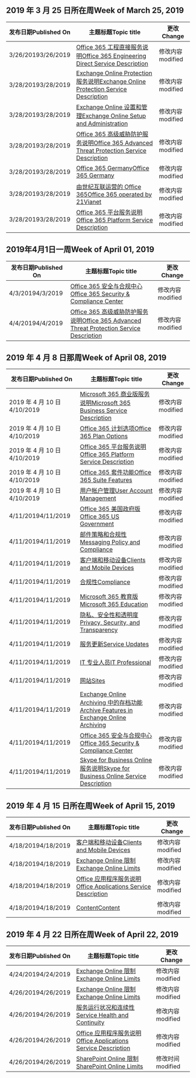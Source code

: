 <!-- This file is generated automatically each week. Changes made to this file will be overwritten.-->




## <a name="week-of-march-25-2019"></a><span data-ttu-id="f43ab-101">2019 年 3 月 25 日所在周</span><span class="sxs-lookup"><span data-stu-id="f43ab-101">Week of March 25, 2019</span></span>


| <span data-ttu-id="f43ab-102">发布日期</span><span class="sxs-lookup"><span data-stu-id="f43ab-102">Published On</span></span> |<span data-ttu-id="f43ab-103">主题标题</span><span class="sxs-lookup"><span data-stu-id="f43ab-103">Topic title</span></span> | <span data-ttu-id="f43ab-104">更改</span><span class="sxs-lookup"><span data-stu-id="f43ab-104">Change</span></span> |
|------|------------|--------|
| <span data-ttu-id="f43ab-105">3/26/2019</span><span class="sxs-lookup"><span data-stu-id="f43ab-105">3/26/2019</span></span> | [<span data-ttu-id="f43ab-106">Office 365 工程直接服务说明</span><span class="sxs-lookup"><span data-stu-id="f43ab-106">Office 365 Engineering Direct Service Description</span></span>](/Office365/ServiceDescriptions/office-365-engineering-direct-service-description) | <span data-ttu-id="f43ab-107">修改内容</span><span class="sxs-lookup"><span data-stu-id="f43ab-107">modified</span></span> |
| <span data-ttu-id="f43ab-108">3/28/2019</span><span class="sxs-lookup"><span data-stu-id="f43ab-108">3/28/2019</span></span> | [<span data-ttu-id="f43ab-109">Exchange Online Protection 服务说明</span><span class="sxs-lookup"><span data-stu-id="f43ab-109">Exchange Online Protection Service Description</span></span>](/Office365/ServiceDescriptions/exchange-online-protection-service-description/exchange-online-protection-service-description) | <span data-ttu-id="f43ab-110">修改内容</span><span class="sxs-lookup"><span data-stu-id="f43ab-110">modified</span></span> |
| <span data-ttu-id="f43ab-111">3/28/2019</span><span class="sxs-lookup"><span data-stu-id="f43ab-111">3/28/2019</span></span> | [<span data-ttu-id="f43ab-112">Exchange Online 设置和管理</span><span class="sxs-lookup"><span data-stu-id="f43ab-112">Exchange Online Setup and Administration</span></span>](/Office365/ServiceDescriptions/exchange-online-service-description/exchange-online-setup-and-administration) | <span data-ttu-id="f43ab-113">修改内容</span><span class="sxs-lookup"><span data-stu-id="f43ab-113">modified</span></span> |
| <span data-ttu-id="f43ab-114">3/28/2019</span><span class="sxs-lookup"><span data-stu-id="f43ab-114">3/28/2019</span></span> | [<span data-ttu-id="f43ab-115">Office 365 高级威胁防护服务说明</span><span class="sxs-lookup"><span data-stu-id="f43ab-115">Office 365 Advanced Threat Protection Service Description</span></span>](/Office365/ServiceDescriptions/office-365-advanced-threat-protection-service-description) | <span data-ttu-id="f43ab-116">修改内容</span><span class="sxs-lookup"><span data-stu-id="f43ab-116">modified</span></span> |
| <span data-ttu-id="f43ab-117">3/28/2019</span><span class="sxs-lookup"><span data-stu-id="f43ab-117">3/28/2019</span></span> | [<span data-ttu-id="f43ab-118">Office 365 Germany</span><span class="sxs-lookup"><span data-stu-id="f43ab-118">Office 365 Germany</span></span>](/Office365/ServiceDescriptions/office-365-platform-service-description/office-365-germany) | <span data-ttu-id="f43ab-119">修改内容</span><span class="sxs-lookup"><span data-stu-id="f43ab-119">modified</span></span> |
| <span data-ttu-id="f43ab-120">3/28/2019</span><span class="sxs-lookup"><span data-stu-id="f43ab-120">3/28/2019</span></span> | [<span data-ttu-id="f43ab-121">由世纪互联运营的 Office 365</span><span class="sxs-lookup"><span data-stu-id="f43ab-121">Office 365 operated by 21Vianet</span></span>](/Office365/ServiceDescriptions/office-365-platform-service-description/office-365-operated-by-21vianet) | <span data-ttu-id="f43ab-122">修改内容</span><span class="sxs-lookup"><span data-stu-id="f43ab-122">modified</span></span> |
| <span data-ttu-id="f43ab-123">3/28/2019</span><span class="sxs-lookup"><span data-stu-id="f43ab-123">3/28/2019</span></span> | [<span data-ttu-id="f43ab-124">Office 365 平台服务说明</span><span class="sxs-lookup"><span data-stu-id="f43ab-124">Office 365 Platform Service Description</span></span>](/Office365/ServiceDescriptions/office-365-platform-service-description/office-365-platform-service-description) | <span data-ttu-id="f43ab-125">修改内容</span><span class="sxs-lookup"><span data-stu-id="f43ab-125">modified</span></span> |


## <a name="week-of-april-01-2019"></a><span data-ttu-id="f43ab-126">2019年4月1日一周</span><span class="sxs-lookup"><span data-stu-id="f43ab-126">Week of April 01, 2019</span></span>


| <span data-ttu-id="f43ab-127">发布日期</span><span class="sxs-lookup"><span data-stu-id="f43ab-127">Published On</span></span> |<span data-ttu-id="f43ab-128">主题标题</span><span class="sxs-lookup"><span data-stu-id="f43ab-128">Topic title</span></span> | <span data-ttu-id="f43ab-129">更改</span><span class="sxs-lookup"><span data-stu-id="f43ab-129">Change</span></span> |
|------|------------|--------|
| <span data-ttu-id="f43ab-130">4/3/2019</span><span class="sxs-lookup"><span data-stu-id="f43ab-130">4/3/2019</span></span> | [<span data-ttu-id="f43ab-131">Office 365 安全与合规中心</span><span class="sxs-lookup"><span data-stu-id="f43ab-131">Office 365 Security & Compliance Center</span></span>](/Office365/ServiceDescriptions/office-365-platform-service-description/office-365-securitycompliance-center) | <span data-ttu-id="f43ab-132">修改内容</span><span class="sxs-lookup"><span data-stu-id="f43ab-132">modified</span></span> |
| <span data-ttu-id="f43ab-133">4/4/2019</span><span class="sxs-lookup"><span data-stu-id="f43ab-133">4/4/2019</span></span> | [<span data-ttu-id="f43ab-134">Office 365 高级威胁防护服务说明</span><span class="sxs-lookup"><span data-stu-id="f43ab-134">Office 365 Advanced Threat Protection Service Description</span></span>](/Office365/ServiceDescriptions/office-365-advanced-threat-protection-service-description) | <span data-ttu-id="f43ab-135">修改内容</span><span class="sxs-lookup"><span data-stu-id="f43ab-135">modified</span></span> |


## <a name="week-of-april-08-2019"></a><span data-ttu-id="f43ab-136">2019 年 4 月 8 日那周</span><span class="sxs-lookup"><span data-stu-id="f43ab-136">Week of April 08, 2019</span></span>


| <span data-ttu-id="f43ab-137">发布日期</span><span class="sxs-lookup"><span data-stu-id="f43ab-137">Published On</span></span> |<span data-ttu-id="f43ab-138">主题标题</span><span class="sxs-lookup"><span data-stu-id="f43ab-138">Topic title</span></span> | <span data-ttu-id="f43ab-139">更改</span><span class="sxs-lookup"><span data-stu-id="f43ab-139">Change</span></span> |
|------|------------|--------|
| <span data-ttu-id="f43ab-140">2019 年 4 月 10 日</span><span class="sxs-lookup"><span data-stu-id="f43ab-140">4/10/2019</span></span> | [<span data-ttu-id="f43ab-141">Microsoft 365 商业版服务说明</span><span class="sxs-lookup"><span data-stu-id="f43ab-141">Microsoft 365 Business Service Description</span></span>](/Office365/ServiceDescriptions/microsoft-365-business-service-description) | <span data-ttu-id="f43ab-142">修改内容</span><span class="sxs-lookup"><span data-stu-id="f43ab-142">modified</span></span> |
| <span data-ttu-id="f43ab-143">2019 年 4 月 10 日</span><span class="sxs-lookup"><span data-stu-id="f43ab-143">4/10/2019</span></span> | [<span data-ttu-id="f43ab-144">Office 365 计划选项</span><span class="sxs-lookup"><span data-stu-id="f43ab-144">Office 365 Plan Options</span></span>](/Office365/ServiceDescriptions/office-365-platform-service-description/office-365-plan-options) | <span data-ttu-id="f43ab-145">修改内容</span><span class="sxs-lookup"><span data-stu-id="f43ab-145">modified</span></span> |
| <span data-ttu-id="f43ab-146">2019 年 4 月 10 日</span><span class="sxs-lookup"><span data-stu-id="f43ab-146">4/10/2019</span></span> | [<span data-ttu-id="f43ab-147">Office 365 平台服务说明</span><span class="sxs-lookup"><span data-stu-id="f43ab-147">Office 365 Platform Service Description</span></span>](/Office365/ServiceDescriptions/office-365-platform-service-description/office-365-platform-service-description) | <span data-ttu-id="f43ab-148">修改内容</span><span class="sxs-lookup"><span data-stu-id="f43ab-148">modified</span></span> |
| <span data-ttu-id="f43ab-149">2019 年 4 月 10 日</span><span class="sxs-lookup"><span data-stu-id="f43ab-149">4/10/2019</span></span> | [<span data-ttu-id="f43ab-150">Office 365 套件功能</span><span class="sxs-lookup"><span data-stu-id="f43ab-150">Office 365 Suite Features</span></span>](/Office365/ServiceDescriptions/office-365-platform-service-description/office-365-suite-features) | <span data-ttu-id="f43ab-151">修改内容</span><span class="sxs-lookup"><span data-stu-id="f43ab-151">modified</span></span> |
| <span data-ttu-id="f43ab-152">2019 年 4 月 10 日</span><span class="sxs-lookup"><span data-stu-id="f43ab-152">4/10/2019</span></span> | [<span data-ttu-id="f43ab-153">用户帐户管理</span><span class="sxs-lookup"><span data-stu-id="f43ab-153">User Account Management</span></span>](/Office365/ServiceDescriptions/office-365-platform-service-description/user-account-management) | <span data-ttu-id="f43ab-154">修改内容</span><span class="sxs-lookup"><span data-stu-id="f43ab-154">modified</span></span> |
| <span data-ttu-id="f43ab-155">4/11/2019</span><span class="sxs-lookup"><span data-stu-id="f43ab-155">4/11/2019</span></span> | [<span data-ttu-id="f43ab-156">Office 365 美国政府版</span><span class="sxs-lookup"><span data-stu-id="f43ab-156">Office 365 US Government</span></span>](/Office365/ServiceDescriptions/office-365-platform-service-description/office-365-us-government/office-365-us-government) | <span data-ttu-id="f43ab-157">修改内容</span><span class="sxs-lookup"><span data-stu-id="f43ab-157">modified</span></span> |
| <span data-ttu-id="f43ab-158">4/11/2019</span><span class="sxs-lookup"><span data-stu-id="f43ab-158">4/11/2019</span></span> | [<span data-ttu-id="f43ab-159">邮件策略和合规性</span><span class="sxs-lookup"><span data-stu-id="f43ab-159">Messaging Policy and Compliance</span></span>](/Office365/ServiceDescriptions/exchange-online-protection-service-description/messaging-policy-and-compliance-servicedesc) | <span data-ttu-id="f43ab-160">修改内容</span><span class="sxs-lookup"><span data-stu-id="f43ab-160">modified</span></span> |
| <span data-ttu-id="f43ab-161">4/11/2019</span><span class="sxs-lookup"><span data-stu-id="f43ab-161">4/11/2019</span></span> | [<span data-ttu-id="f43ab-162">客户端和移动设备</span><span class="sxs-lookup"><span data-stu-id="f43ab-162">Clients and Mobile Devices</span></span>](/Office365/ServiceDescriptions/exchange-online-service-description/clients-and-mobile-devices) | <span data-ttu-id="f43ab-163">修改内容</span><span class="sxs-lookup"><span data-stu-id="f43ab-163">modified</span></span> |
| <span data-ttu-id="f43ab-164">4/11/2019</span><span class="sxs-lookup"><span data-stu-id="f43ab-164">4/11/2019</span></span> | [<span data-ttu-id="f43ab-165">合规性</span><span class="sxs-lookup"><span data-stu-id="f43ab-165">Compliance</span></span>](/Office365/ServiceDescriptions/office-365-platform-service-description/compliance-servicedesc) | <span data-ttu-id="f43ab-166">修改内容</span><span class="sxs-lookup"><span data-stu-id="f43ab-166">modified</span></span> |
| <span data-ttu-id="f43ab-167">4/11/2019</span><span class="sxs-lookup"><span data-stu-id="f43ab-167">4/11/2019</span></span> | [<span data-ttu-id="f43ab-168">Microsoft 365 教育版</span><span class="sxs-lookup"><span data-stu-id="f43ab-168">Microsoft 365 Education</span></span>](/Office365/ServiceDescriptions/office-365-platform-service-description/microsoft-365-education) | <span data-ttu-id="f43ab-169">修改内容</span><span class="sxs-lookup"><span data-stu-id="f43ab-169">modified</span></span> |
| <span data-ttu-id="f43ab-170">4/11/2019</span><span class="sxs-lookup"><span data-stu-id="f43ab-170">4/11/2019</span></span> | [<span data-ttu-id="f43ab-171">隐私、安全性和透明度</span><span class="sxs-lookup"><span data-stu-id="f43ab-171">Privacy, Security, and Transparency</span></span>](/Office365/ServiceDescriptions/office-365-platform-service-description/privacy-security-and-transparency) | <span data-ttu-id="f43ab-172">修改内容</span><span class="sxs-lookup"><span data-stu-id="f43ab-172">modified</span></span> |
| <span data-ttu-id="f43ab-173">4/11/2019</span><span class="sxs-lookup"><span data-stu-id="f43ab-173">4/11/2019</span></span> | [<span data-ttu-id="f43ab-174">服务更新</span><span class="sxs-lookup"><span data-stu-id="f43ab-174">Service Updates</span></span>](/Office365/ServiceDescriptions/office-365-platform-service-description/service-updates) | <span data-ttu-id="f43ab-175">修改内容</span><span class="sxs-lookup"><span data-stu-id="f43ab-175">modified</span></span> |
| <span data-ttu-id="f43ab-176">4/11/2019</span><span class="sxs-lookup"><span data-stu-id="f43ab-176">4/11/2019</span></span> | [<span data-ttu-id="f43ab-177">IT 专业人员</span><span class="sxs-lookup"><span data-stu-id="f43ab-177">IT Professional</span></span>](/Office365/ServiceDescriptions/sharepoint-online-service-description/it-professional) | <span data-ttu-id="f43ab-178">修改内容</span><span class="sxs-lookup"><span data-stu-id="f43ab-178">modified</span></span> |
| <span data-ttu-id="f43ab-179">4/11/2019</span><span class="sxs-lookup"><span data-stu-id="f43ab-179">4/11/2019</span></span> | [<span data-ttu-id="f43ab-180">网站</span><span class="sxs-lookup"><span data-stu-id="f43ab-180">Sites</span></span>](/Office365/ServiceDescriptions/sharepoint-online-service-description/sites-servicedesc) | <span data-ttu-id="f43ab-181">修改内容</span><span class="sxs-lookup"><span data-stu-id="f43ab-181">modified</span></span> |
| <span data-ttu-id="f43ab-182">4/11/2019</span><span class="sxs-lookup"><span data-stu-id="f43ab-182">4/11/2019</span></span> | [<span data-ttu-id="f43ab-183">Exchange Online Archiving 中的存档功能</span><span class="sxs-lookup"><span data-stu-id="f43ab-183">Archive Features in Exchange Online Archiving</span></span>](/Office365/ServiceDescriptions/exchange-online-archiving-service-description/archive-features) | <span data-ttu-id="f43ab-184">修改内容</span><span class="sxs-lookup"><span data-stu-id="f43ab-184">modified</span></span> |
| <span data-ttu-id="f43ab-185">4/11/2019</span><span class="sxs-lookup"><span data-stu-id="f43ab-185">4/11/2019</span></span> | [<span data-ttu-id="f43ab-186">Office 365 安全与合规中心</span><span class="sxs-lookup"><span data-stu-id="f43ab-186">Office 365 Security & Compliance Center</span></span>](/Office365/ServiceDescriptions/office-365-platform-service-description/office-365-securitycompliance-center) | <span data-ttu-id="f43ab-187">修改内容</span><span class="sxs-lookup"><span data-stu-id="f43ab-187">modified</span></span> |
| <span data-ttu-id="f43ab-188">4/11/2019</span><span class="sxs-lookup"><span data-stu-id="f43ab-188">4/11/2019</span></span> | [<span data-ttu-id="f43ab-189">Skype for Business Online 服务说明</span><span class="sxs-lookup"><span data-stu-id="f43ab-189">Skype for Business Online Service Description</span></span>](/Office365/ServiceDescriptions/skype-for-business-online-service-description/skype-for-business-online-service-description) | <span data-ttu-id="f43ab-190">修改内容</span><span class="sxs-lookup"><span data-stu-id="f43ab-190">modified</span></span> |


## <a name="week-of-april-15-2019"></a><span data-ttu-id="f43ab-191">2019 年 4 月 15 日所在周</span><span class="sxs-lookup"><span data-stu-id="f43ab-191">Week of April 15, 2019</span></span>


| <span data-ttu-id="f43ab-192">发布日期</span><span class="sxs-lookup"><span data-stu-id="f43ab-192">Published On</span></span> |<span data-ttu-id="f43ab-193">主题标题</span><span class="sxs-lookup"><span data-stu-id="f43ab-193">Topic title</span></span> | <span data-ttu-id="f43ab-194">更改</span><span class="sxs-lookup"><span data-stu-id="f43ab-194">Change</span></span> |
|------|------------|--------|
| <span data-ttu-id="f43ab-195">4/18/2019</span><span class="sxs-lookup"><span data-stu-id="f43ab-195">4/18/2019</span></span> | [<span data-ttu-id="f43ab-196">客户端和移动设备</span><span class="sxs-lookup"><span data-stu-id="f43ab-196">Clients and Mobile Devices</span></span>](/Office365/ServiceDescriptions/exchange-online-service-description/clients-and-mobile-devices) | <span data-ttu-id="f43ab-197">修改内容</span><span class="sxs-lookup"><span data-stu-id="f43ab-197">modified</span></span> |
| <span data-ttu-id="f43ab-198">4/18/2019</span><span class="sxs-lookup"><span data-stu-id="f43ab-198">4/18/2019</span></span> | [<span data-ttu-id="f43ab-199">Exchange Online 限制</span><span class="sxs-lookup"><span data-stu-id="f43ab-199">Exchange Online Limits</span></span>](/Office365/ServiceDescriptions/exchange-online-service-description/exchange-online-limits) | <span data-ttu-id="f43ab-200">修改内容</span><span class="sxs-lookup"><span data-stu-id="f43ab-200">modified</span></span> |
| <span data-ttu-id="f43ab-201">4/18/2019</span><span class="sxs-lookup"><span data-stu-id="f43ab-201">4/18/2019</span></span> | [<span data-ttu-id="f43ab-202">Office 应用程序服务说明</span><span class="sxs-lookup"><span data-stu-id="f43ab-202">Office Applications Service Description</span></span>](/Office365/ServiceDescriptions/office-applications-service-description/office-applications-service-description) | <span data-ttu-id="f43ab-203">修改内容</span><span class="sxs-lookup"><span data-stu-id="f43ab-203">modified</span></span> |
| <span data-ttu-id="f43ab-204">4/18/2019</span><span class="sxs-lookup"><span data-stu-id="f43ab-204">4/18/2019</span></span> | [<span data-ttu-id="f43ab-205">Content</span><span class="sxs-lookup"><span data-stu-id="f43ab-205">Content</span></span>](/Office365/ServiceDescriptions/sharepoint-online-service-description/content) | <span data-ttu-id="f43ab-206">修改内容</span><span class="sxs-lookup"><span data-stu-id="f43ab-206">modified</span></span> |


## <a name="week-of-april-22-2019"></a><span data-ttu-id="f43ab-207">2019 年 4 月 22 日所在周</span><span class="sxs-lookup"><span data-stu-id="f43ab-207">Week of April 22, 2019</span></span>


| <span data-ttu-id="f43ab-208">发布日期</span><span class="sxs-lookup"><span data-stu-id="f43ab-208">Published On</span></span> |<span data-ttu-id="f43ab-209">主题标题</span><span class="sxs-lookup"><span data-stu-id="f43ab-209">Topic title</span></span> | <span data-ttu-id="f43ab-210">更改</span><span class="sxs-lookup"><span data-stu-id="f43ab-210">Change</span></span> |
|------|------------|--------|
| <span data-ttu-id="f43ab-211">4/24/2019</span><span class="sxs-lookup"><span data-stu-id="f43ab-211">4/24/2019</span></span> | [<span data-ttu-id="f43ab-212">Exchange Online 限制</span><span class="sxs-lookup"><span data-stu-id="f43ab-212">Exchange Online Limits</span></span>](/Office365/ServiceDescriptions/exchange-online-service-description/exchange-online-limits) | <span data-ttu-id="f43ab-213">修改内容</span><span class="sxs-lookup"><span data-stu-id="f43ab-213">modified</span></span> |
| <span data-ttu-id="f43ab-214">4/26/2019</span><span class="sxs-lookup"><span data-stu-id="f43ab-214">4/26/2019</span></span> | [<span data-ttu-id="f43ab-215">Exchange Online 限制</span><span class="sxs-lookup"><span data-stu-id="f43ab-215">Exchange Online Limits</span></span>](/Office365/ServiceDescriptions/exchange-online-service-description/exchange-online-limits) | <span data-ttu-id="f43ab-216">修改内容</span><span class="sxs-lookup"><span data-stu-id="f43ab-216">modified</span></span> |
| <span data-ttu-id="f43ab-217">4/26/2019</span><span class="sxs-lookup"><span data-stu-id="f43ab-217">4/26/2019</span></span> | [<span data-ttu-id="f43ab-218">服务运行状况和连续性</span><span class="sxs-lookup"><span data-stu-id="f43ab-218">Service Health and Continuity</span></span>](/Office365/ServiceDescriptions/office-365-platform-service-description/service-health-and-continuity) | <span data-ttu-id="f43ab-219">修改内容</span><span class="sxs-lookup"><span data-stu-id="f43ab-219">modified</span></span> |
| <span data-ttu-id="f43ab-220">4/26/2019</span><span class="sxs-lookup"><span data-stu-id="f43ab-220">4/26/2019</span></span> | [<span data-ttu-id="f43ab-221">Office 应用程序服务说明</span><span class="sxs-lookup"><span data-stu-id="f43ab-221">Office Applications Service Description</span></span>](/Office365/ServiceDescriptions/office-applications-service-description/office-applications-service-description) | <span data-ttu-id="f43ab-222">修改内容</span><span class="sxs-lookup"><span data-stu-id="f43ab-222">modified</span></span> |
| <span data-ttu-id="f43ab-223">4/26/2019</span><span class="sxs-lookup"><span data-stu-id="f43ab-223">4/26/2019</span></span> | [<span data-ttu-id="f43ab-224">SharePoint Online 限制</span><span class="sxs-lookup"><span data-stu-id="f43ab-224">SharePoint Online Limits</span></span>](/Office365/ServiceDescriptions/sharepoint-online-service-description/sharepoint-online-limits) | <span data-ttu-id="f43ab-225">修改时间</span><span class="sxs-lookup"><span data-stu-id="f43ab-225">modified</span></span> |
